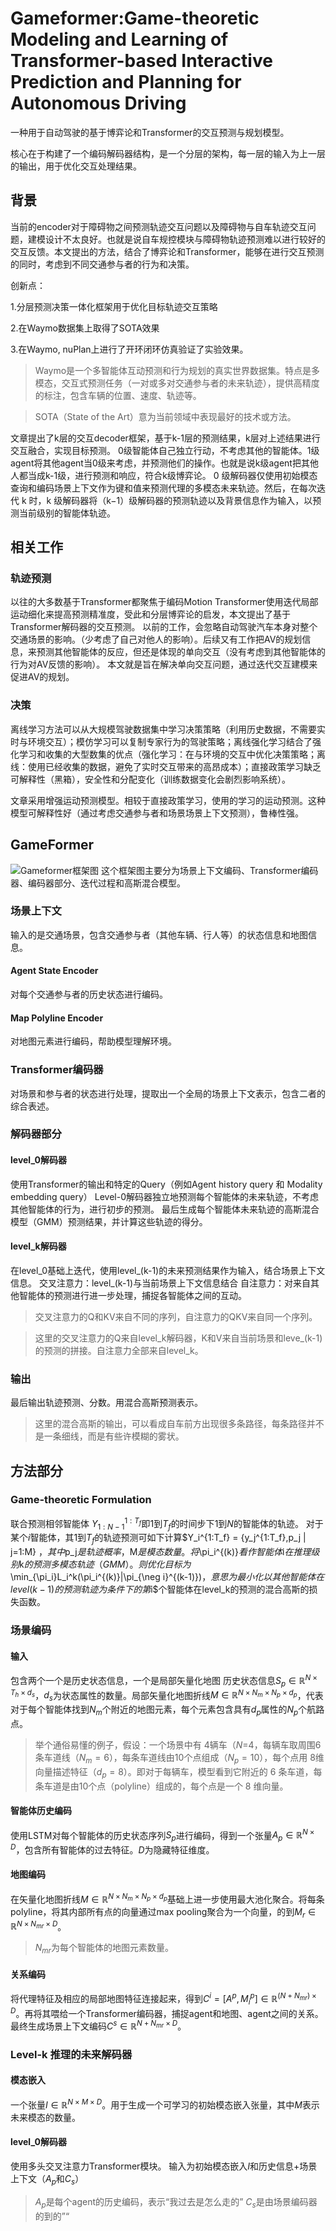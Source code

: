 # Gameformer:Game-theoretic Modeling and Learning of Transformer-based Interactive Prediction and Planning for Autonomous Driving

一种用于自动驾驶的基于博弈论和Transformer的交互预测与规划模型。

核心在于构建了一个编码解码器结构，是一个分层的架构，每一层的输入为上一层的输出，用于优化交互处理结果。

## 背景
当前的encoder对于障碍物之间预测轨迹交互问题以及障碍物与自车轨迹交互问题，建模设计不太良好。也就是说自车规控模块与障碍物轨迹预测难以进行较好的交互反馈。本文提出的方法，结合了博弈论和Transformer，能够在进行交互预测的同时，考虑到不同交通参与者的行为和决策。

创新点：

1.分层预测决策一体化框架用于优化目标轨迹交互策略

2.在Waymo数据集上取得了SOTA效果

3.在Waymo, nuPlan上进行了开环闭环仿真验证了实验效果。

> Waymo是一个多智能体互动预测和行为规划的真实世界数据集。特点是多模态，交互式预测任务（一对或多对交通参与者的未来轨迹），提供高精度的标注，包含车辆的位置、速度、轨迹等。

>SOTA（State of the Art）意为当前领域中表现最好的技术或方法。

文章提出了k层的交互decoder框架，基于k-1层的预测结果，k层对上述结果进行交互融合，实现目标预测。
0级智能体自己独立行动，不考虑其他的智能体。1级agent将其他agent当0级来考虑，并预测他们的操作。也就是说k级agent把其他人都当成k-1级，进行预测和响应，符合k级博弈论。
0 级解码器仅使用初始模态查询和编码场景上下文作为键和值来预测代理的多模态未来轨迹。然后，在每次迭代 k 时，k 级解码器将（k−1）级解码器的预测轨迹以及背景信息作为输入，以预测当前级别的智能体轨迹。

## 相关工作
### 轨迹预测
以往的大多数基于Transformer都聚焦于编码Motion Transformer使用迭代局部运动细化来提高预测精准度，受此和分层博弈论的启发，本文提出了基于Transformer解码器的交互预测。
以前的工作，会忽略自动驾驶汽车本身对整个交通场景的影响。（少考虑了自己对他人的影响）。后续又有工作把AV的规划信息，来预测其他智能体的反应，但还是体现的单向交互（没有考虑到其他智能体的行为对AV反馈的影响）。
本文就是旨在解决单向交互问题，通过迭代交互建模来促进AV的规划。
### 决策
离线学习方法可以从大规模驾驶数据集中学习决策策略（利用历史数据，不需要实时与环境交互）；模仿学习可以复制专家行为的驾驶策略；离线强化学习结合了强化学习和收集的大型数集的优点（强化学习：在与环境的交互中优化决策策略；离线：使用已经收集的数据，避免了实时交互带来的高昂成本）；直接政策学习缺乏可解释性（黑箱），安全性和分配变化（训练数据变化会剧烈影响系统）。

文章采用增强运动预测模型。相较于直接政策学习，使用的学习的运动预测。这种模型可解释性好（通过考虑交通参与者和场景场景上下文预测），鲁棒性强。

## GameFormer
![Gameformer框架图](Gameformer_frame.png "Gameformer框架图")
这个框架图主要分为场景上下文编码、Transformer编码器、编码器部分、迭代过程和高斯混合模型。

### 场景上下文
输入的是交通场景，包含交通参与者（其他车辆、行人等）的状态信息和地图信息。
#### Agent State Encoder
对每个交通参与者的历史状态进行编码。
#### Map Polyline Encoder
对地图元素进行编码，帮助模型理解环境。

### Transformer编码器
对场景和参与者的状态进行处理，提取出一个全局的场景上下文表示，包含二者的综合表述。

### 解码器部分
#### level_0解码器
使用Transformer的输出和特定的Query（例如Agent history query 和 Modality embedding query）
Level-0解码器独立地预测每个智能体的未来轨迹，不考虑其他智能体的行为，进行初步的预测。
最后生成每个智能体未来轨迹的高斯混合模型（GMM）预测结果，并计算这些轨迹的得分。

#### level_k解码器
在level_0基础上迭代，使用level_(k-1)的未来预测结果作为输入，结合场景上下文信息。
交叉注意力：level_(k-1)与当前场景上下文信息结合
自注意力：对来自其他智能体的预测进行进一步处理，捕捉各智能体之间的互动。
>交叉注意力的Q和KV来自不同的序列，自注意力的QKV来自同一个序列。

>这里的交叉注意力的Q来自level_k解码器，K和V来自当前场景和leve_(k-1)的预测的拼接。自注意力全部来自level_k。

### 输出
最后输出轨迹预测、分数。用混合高斯预测表示。
>这里的混合高斯的输出，可以看成自车前方出现很多条路径，每条路径并不是一条细线，而是有些许模糊的雾状。

## 方法部分
### Game-theoretic Formulation
联合预测相邻智能体 $Y_{1:N-1}^{1:T_f}$即$1$到$T_f$的时间步下$1$到$N$的智能体的轨迹。
对于某个$i$智能体，其$1$到$T_f$的轨迹预测可如下计算$Y_i^{1:T_f} = \{y_j^{1:T_f},p_j | j=1:M\} $，其中$p_j$是轨迹概率，$M$是模态数量。
将$\pi_i^{(k)}$看作智能体$i$在推理级别$k$的预测多模态轨迹（GMM）。则优化目标为$\min_{\pi_i}L_i^k(\pi_i^{(k)}|\pi_{\neg i}^{(k-1)})$，意思为最小化以其他智能体在level(k-1)的预测轨迹为条件下的第$i$个智能体在level_k的预测的混合高斯的损失函数。
### 场景编码
#### 输入
包含两个一个是历史状态信息，一个是局部矢量化地图
历史状态信息$S_p \in \mathbb{R}^{N \times T_h \times d_s}$，$d_s$为状态属性的数量。局部矢量化地图折线$M \in \mathbb{R}^{N \times N_m \times N_p \times d_p}$，代表对于每个智能体找到$N_m$个附近的地图元素，每个元素包含具有$d_p$属性的$N_p$个航路点。
>举个通俗易懂的例子，假设：一个场景中有 4辆车（$N$=4，每辆车取周围6条车道线（$N_m=6$），每条车道线由10个点组成（$N_p=10$），每个点用 8维向量描述特征（$d_p=8$）。即对于每辆车，模型看到它附近的 6 条车道，每条车道是由10个点（polyline）组成的，每个点是一个 8 维向量。 

#### 智能体历史编码
使用LSTM对每个智能体的历史状态序列$S_p$进行编码，得到一个张量$A_p \in \mathbb{R}^{N \times D}$，包含所有智能体的过去特征。$D$为隐藏特征维度。

#### 地图编码
在矢量化地图折线$M \in \mathbb{R}^{N \times N_m \times N_p \times d_p}$基础上进一步使用最大池化聚合。将每条polyline，将其内部所有点的向量通过max pooling聚合为一个向量，的到$M_r \in \mathbb{R}^{N \times N_{mr} \times D}$。
>$N_{mr}$为每个智能体的地图元素数量。

#### 关系编码
将代理特征及相应的局部地图特征连接起来，得到$C^i = [A^p,M_i^p] \in \mathbb{R}^{(N+N_{mr})\times D}$。再将其喂给一个Transformer编码器，捕捉agent和地图、agent之间的关系。最终生成场景上下文编码$C^s \in \mathbb{R}^{N+N_{mr}\times D}$。

### Level-k 推理的未来解码器
#### 模态嵌入
一个张量$I \in \mathbb{R}^{N \times M \times D}$。用于生成一个可学习的初始模态嵌入张量，其中$M$表示未来模态的数量。

#### level_0解码器
使用多头交叉注意力Transformer模块。
输入为初始模态嵌入$I$和历史信息+场景上下文（$A_p$和$C_s$）
>$A_p$是每个agent的历史编码，表示“我过去是怎么走的”
$C_s$是由场景编码器的到的”“
